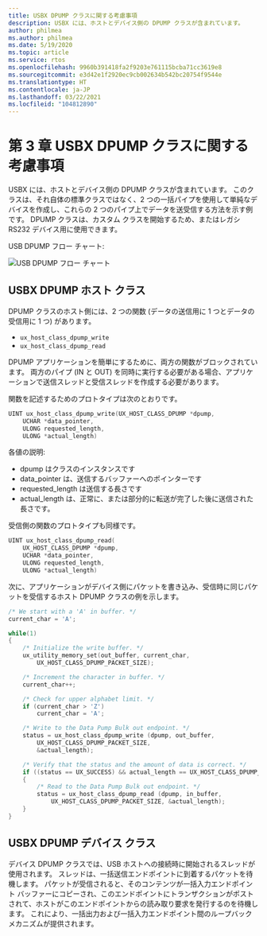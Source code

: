 ```yaml
---
title: USBX DPUMP クラスに関する考慮事項
description: USBX には、ホストとデバイス側の DPUMP クラスが含まれています。
author: philmea
ms.author: philmea
ms.date: 5/19/2020
ms.topic: article
ms.service: rtos
ms.openlocfilehash: 9960b391418fa2f9203e761115bcba71cc3619e8
ms.sourcegitcommit: e3d42e1f2920ec9cb002634b542bc20754f9544e
ms.translationtype: HT
ms.contentlocale: ja-JP
ms.lasthandoff: 03/22/2021
ms.locfileid: "104812890"
---
```

# <a name="chapter-3-usbx-dpump-class-considerations"></a>第 3 章 USBX DPUMP クラスに関する考慮事項

USBX には、ホストとデバイス側の DPUMP クラスが含まれています。 このクラスは、それ自体の標準クラスではなく、2 つの一括パイプを使用して単純なデバイスを作成し、これらの 2 つのパイプ上でデータを送受信する方法を示す例です。 DPUMP クラスは、カスタム クラスを開始するため、またはレガシ RS232 デバイス用に使用できます。

USB DPUMP フロー チャート:

![USB DPUMP フロー チャート](./media/usbx-host-stack-supplemental/usb-dpump-flow-chart.png)

## <a name="usbx-dpump-host-class"></a>USBX DPUMP ホスト クラス

DPUMP クラスのホスト側には、2 つの関数 (データの送信用に 1 つとデータの受信用に 1 つ) があります。

- `ux_host_class_dpump_write`
- `ux_host_class_dpump_read`

DPUMP アプリケーションを簡単にするために、両方の関数がブロックされています。 両方のパイプ (IN と OUT) を同時に実行する必要がある場合、アプリケーションで送信スレッドと受信スレッドを作成する必要があります。

関数を記述するためのプロトタイプは次のとおりです。

```C
UINT ux_host_class_dpump_write(UX_HOST_CLASS_DPUMP *dpump,
    UCHAR *data_pointer,
    ULONG requested_length,  
    ULONG *actual_length)
```

各値の説明:

- dpump はクラスのインスタンスです
- data_pointer は、送信するバッファーへのポインターです
- requested_length は送信する長さです
- actual_length は、正常に、または部分的に転送が完了した後に送信された長さです。

受信側の関数のプロトタイプも同様です。

```C
UINT ux_host_class_dpump_read(
    UX_HOST_CLASS_DPUMP *dpump,
    UCHAR *data_pointer,
    ULONG requested_length,
    ULONG *actual_length)
```

次に、アプリケーションがデバイス側にパケットを書き込み、受信時に同じパケットを受信するホスト DPUMP クラスの例を示します。

```C
/* We start with a 'A' in buffer. */
current_char = 'A';

while(1)
{
    /* Initialize the write buffer. */
    ux_utility_memory_set(out_buffer, current_char,
        UX_HOST_CLASS_DPUMP_PACKET_SIZE);

    /* Increment the character in buffer. */
    current_char++;

    /* Check for upper alphabet limit. */
    if (current_char > 'Z')
        current_char = 'A';

    /* Write to the Data Pump Bulk out endpoint. */
    status = ux_host_class_dpump_write (dpump, out_buffer,
        UX_HOST_CLASS_DPUMP_PACKET_SIZE,
        &actual_length);

    /* Verify that the status and the amount of data is correct. */
    if ((status == UX_SUCCESS) && actual_length == UX_HOST_CLASS_DPUMP_PACKET_SIZE)
    {
        /* Read to the Data Pump Bulk out endpoint. */
        status = ux_host_class_dpump_read (dpump, in_buffer,
            UX_HOST_CLASS_DPUMP_PACKET_SIZE, &actual_length);
    }
}
```

## <a name="usbx-dpump-device-class"></a>USBX DPUMP デバイス クラス

デバイス DPUMP クラスでは、USB ホストへの接続時に開始されるスレッドが使用されます。 スレッドは、一括送信エンドポイントに到着するパケットを待機します。 パケットが受信されると、そのコンテンツが一括入力エンドポイント バッファーにコピーされ、このエンドポイントにトランザクションがポストされて、ホストがこのエンドポイントからの読み取り要求を発行するのを待機します。 これにより、一括出力および一括入力エンドポイント間のループバック メカニズムが提供されます。
